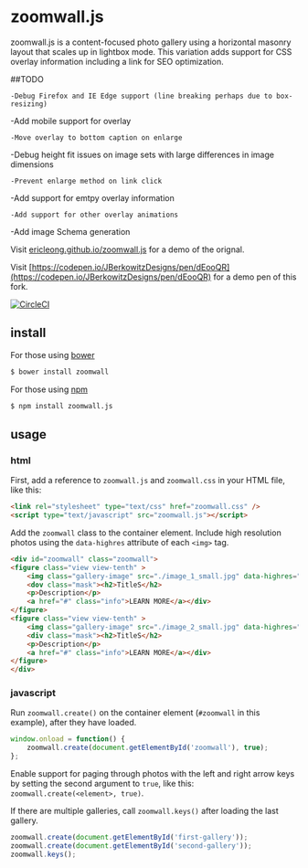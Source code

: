 zoomwall.js
===========
zoomwall.js is a content-focused photo gallery using a horizontal masonry layout that scales up in lightbox mode. This variation adds support for CSS overlay information including a link for SEO optimization. 

##TODO
```
-Debug Firefox and IE Edge support (line breaking perhaps due to box-resizing)
```
-Add mobile support for overlay
```
-Move overlay to bottom caption on enlarge
```
-Debug height fit issues on image sets with large differences in image dimensions
```
-Prevent enlarge method on link click
```
-Add support for emtpy overlay information
```
-Add support for other overlay animations
```
-Add image Schema generation 



Visit [ericleong.github.io/zoomwall.js](http://ericleong.github.io/zoomwall.js) for a demo of the orignal.

Visit [https://codepen.io/JBerkowitzDesigns/pen/dEooQR](https://codepen.io/JBerkowitzDesigns/pen/dEooQR) for a demo pen of this fork.

[![CircleCI](https://circleci.com/gh/ericleong/zoomwall.js/tree/master.svg?style=svg)](https://circleci.com/gh/ericleong/zoomwall.js/tree/master)

install
-------
For those using [bower](http://bower.io/)
```bash
$ bower install zoomwall
```

For those using [npm](https://www.npmjs.com/)
```bash
$ npm install zoomwall.js
```

usage
-----

### html

First, add a reference to `zoomwall.js` and `zoomwall.css` in your HTML file, like this:
```html
<link rel="stylesheet" type="text/css" href="zoomwall.css" />
<script type="text/javascript" src="zoomwall.js"></script>
```

Add the `zoomwall` class to the container element. Include high resolution photos using the `data-highres` attribute of each `<img>` tag. 

```html
<div id="zoomwall" class="zoomwall">
<figure class="view view-tenth" >
    <img class="gallery-image" src="./image_1_small.jpg" data-highres="./image_1.jpg" alt="#">
    <dov class="mask"><h2>TitleS</h2>
    <p>Description</p>
    <a href="#" class="info">LEARN MORE</a></div>
</figure>
<figure class="view view-tenth" >
    <img class="gallery-image" src="./image_2_small.jpg" data-highres="./image_2.jpg" alt="#">
    <div class="mask"><h2>TitleS</h2>
    <p>Description</p>
    <a href="#" class="info">LEARN MORE</a></div>
</figure>    
</div>
```

### javascript

Run `zoomwall.create()` on the container element (`#zoomwall` in this example), after they have loaded.

```javascript
window.onload = function() {
    zoomwall.create(document.getElementById('zoomwall'), true);
};
```

Enable support for paging through photos with the left and right arrow keys by setting the second argument to `true`, like this: `zoomwall.create(<element>, true)`.

If there are multiple galleries, call `zoomwall.keys()` after loading the last gallery.

```javascript
zoomwall.create(document.getElementById('first-gallery'));
zoomwall.create(document.getElementById('second-gallery'));
zoomwall.keys();
```
